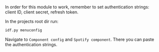 In order for this module to work, remember to set authentication
strings: client ID, client secret, refresh token.

In the projects root dir run:

```bash
idf.py menuconfig
```

Navigate to `Component config` and `Spotify component`. There you
can paste the authentication strings.
